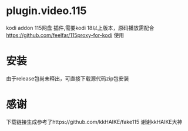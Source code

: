 # plugin.video.115
 kodi  addon 115网盘 插件,需要kodi 18以上版本，原码播放需配合 https://github.com/feelfar/115proxy-for-kodi 使用
# 安装
由于release包尚未释出，可直接下载源代码zip包安装
# 感谢
 下载链接生成参考了https://github.com/kkHAIKE/fake115 谢谢kkHAIKE大神
